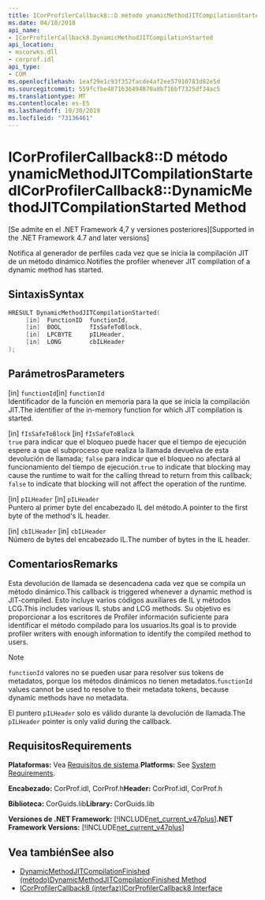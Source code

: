 ```yaml
---
title: ICorProfilerCallback8::D método ynamicMethodJITCompilationStarted
ms.date: 04/10/2018
api_name:
- ICorProfilerCallback8.DynamicMethodJITCompilationStarted
api_location:
- mscorwks.dll
- corprof.idl
api_type:
- COM
ms.openlocfilehash: 1eaf29e1c93f352facde4af2ee57910783d82e5d
ms.sourcegitcommit: 559fcfbe4871636494870a8b716bf7325df34ac5
ms.translationtype: MT
ms.contentlocale: es-ES
ms.lasthandoff: 10/30/2019
ms.locfileid: "73136461"
---
```

# <a name="icorprofilercallback8dynamicmethodjitcompilationstarted-method"></a><span data-ttu-id="2fae7-102">ICorProfilerCallback8::D método ynamicMethodJITCompilationStarted</span><span class="sxs-lookup"><span data-stu-id="2fae7-102">ICorProfilerCallback8::DynamicMethodJITCompilationStarted Method</span></span>
<span data-ttu-id="2fae7-103">[Se admite en el .NET Framework 4,7 y versiones posteriores]</span><span class="sxs-lookup"><span data-stu-id="2fae7-103">[Supported in the .NET Framework 4.7 and later versions]</span></span>  
  
<span data-ttu-id="2fae7-104">Notifica al generador de perfiles cada vez que se inicia la compilación JIT de un método dinámico.</span><span class="sxs-lookup"><span data-stu-id="2fae7-104">Notifies the profiler whenever JIT compilation of a dynamic method has started.</span></span>  
  
## <a name="syntax"></a><span data-ttu-id="2fae7-105">Sintaxis</span><span class="sxs-lookup"><span data-stu-id="2fae7-105">Syntax</span></span>  
  
```cpp  
HRESULT DynamicMethodJITCompilationStarted(  
     [in]  FunctionID  functionId,   
     [in]  BOOL        fIsSafeToBlock,   
     [in]  LPCBYTE     pILHeader,   
     [in]  LONG        cbILHeader   
);  
```  
  
## <a name="parameters"></a><span data-ttu-id="2fae7-106">Parámetros</span><span class="sxs-lookup"><span data-stu-id="2fae7-106">Parameters</span></span>  
<span data-ttu-id="2fae7-107">[in] `functionId`</span><span class="sxs-lookup"><span data-stu-id="2fae7-107">[in] `functionId`</span></span>  
<span data-ttu-id="2fae7-108">Identificador de la función en memoria para la que se inicia la compilación JIT.</span><span class="sxs-lookup"><span data-stu-id="2fae7-108">The identifier of the in-memory function for which JIT compilation is started.</span></span>   

<span data-ttu-id="2fae7-109">[in] `fIsSafeToBlock` </span><span class="sxs-lookup"><span data-stu-id="2fae7-109">[in] `fIsSafeToBlock` </span></span>  
<span data-ttu-id="2fae7-110">`true` para indicar que el bloqueo puede hacer que el tiempo de ejecución espere a que el subproceso que realiza la llamada devuelva de esta devolución de llamada; `false` para indicar que el bloqueo no afectará al funcionamiento del tiempo de ejecución.</span><span class="sxs-lookup"><span data-stu-id="2fae7-110">`true` to indicate that blocking may cause the runtime to wait for the calling thread to return from this callback; `false` to indicate that blocking will not affect the operation of the runtime.</span></span>  

<span data-ttu-id="2fae7-111">[in] `pILHeader`  </span><span class="sxs-lookup"><span data-stu-id="2fae7-111">[in] `pILHeader`  </span></span>  
<span data-ttu-id="2fae7-112">Puntero al primer byte del encabezado IL del método.</span><span class="sxs-lookup"><span data-stu-id="2fae7-112">A pointer to the first byte of the method's IL header.</span></span>   

<span data-ttu-id="2fae7-113">[in] `cbILHeader`  </span><span class="sxs-lookup"><span data-stu-id="2fae7-113">[in] `cbILHeader`  </span></span>  
<span data-ttu-id="2fae7-114">Número de bytes del encabezado IL.</span><span class="sxs-lookup"><span data-stu-id="2fae7-114">The number of bytes in the IL header.</span></span> 

## <a name="remarks"></a><span data-ttu-id="2fae7-115">Comentarios</span><span class="sxs-lookup"><span data-stu-id="2fae7-115">Remarks</span></span>  

<span data-ttu-id="2fae7-116">Esta devolución de llamada se desencadena cada vez que se compila un método dinámico.</span><span class="sxs-lookup"><span data-stu-id="2fae7-116">This callback is triggered whenever a dynamic method is JIT-compiled.</span></span> <span data-ttu-id="2fae7-117">Esto incluye varios códigos auxiliares de IL y métodos LCG.</span><span class="sxs-lookup"><span data-stu-id="2fae7-117">This includes various IL stubs and LCG methods.</span></span> <span data-ttu-id="2fae7-118">Su objetivo es proporcionar a los escritores de Profiler información suficiente para identificar el método compilado para los usuarios.</span><span class="sxs-lookup"><span data-stu-id="2fae7-118">Its goal is to provide profiler writers with enough information to identify the compiled method to users.</span></span>

> [!NOTE]
> <span data-ttu-id="2fae7-119">`functionId` valores no se pueden usar para resolver sus tokens de metadatos, porque los métodos dinámicos no tienen metadatos.</span><span class="sxs-lookup"><span data-stu-id="2fae7-119">`functionId` values cannot be used to resolve to their metadata tokens, because dynamic methods have no metadata.</span></span>

<span data-ttu-id="2fae7-120">El puntero `pILHeader` solo es válido durante la devolución de llamada.</span><span class="sxs-lookup"><span data-stu-id="2fae7-120">The `pILHeader` pointer is only valid during the callback.</span></span>

## <a name="requirements"></a><span data-ttu-id="2fae7-121">Requisitos</span><span class="sxs-lookup"><span data-stu-id="2fae7-121">Requirements</span></span>  
 <span data-ttu-id="2fae7-122">**Plataformas:** Vea [Requisitos de sistema](../../../../docs/framework/get-started/system-requirements.md).</span><span class="sxs-lookup"><span data-stu-id="2fae7-122">**Platforms:** See [System Requirements](../../../../docs/framework/get-started/system-requirements.md).</span></span>  
  
 <span data-ttu-id="2fae7-123">**Encabezado:** CorProf.idl, CorProf.h</span><span class="sxs-lookup"><span data-stu-id="2fae7-123">**Header:** CorProf.idl, CorProf.h</span></span>  
  
 <span data-ttu-id="2fae7-124">**Biblioteca:** CorGuids.lib</span><span class="sxs-lookup"><span data-stu-id="2fae7-124">**Library:** CorGuids.lib</span></span>  
  
 <span data-ttu-id="2fae7-125">**Versiones de .NET Framework:** [!INCLUDE[net_current_v47plus](../../../../includes/net-current-v47plus.md)]</span><span class="sxs-lookup"><span data-stu-id="2fae7-125">**.NET Framework Versions:** [!INCLUDE[net_current_v47plus](../../../../includes/net-current-v47plus.md)]</span></span>  
  
## <a name="see-also"></a><span data-ttu-id="2fae7-126">Vea también</span><span class="sxs-lookup"><span data-stu-id="2fae7-126">See also</span></span>

- [<span data-ttu-id="2fae7-127">DynamicMethodJITCompilationFinished (método)</span><span class="sxs-lookup"><span data-stu-id="2fae7-127">DynamicMethodJITCompilationFinished Method</span></span>](icorprofilercallback8-dynamicmethodjitcompilationfinished-method.md)
- [<span data-ttu-id="2fae7-128">ICorProfilerCallback8 (interfaz)</span><span class="sxs-lookup"><span data-stu-id="2fae7-128">ICorProfilerCallback8 Interface</span></span>](icorprofilercallback8-interface.md)
